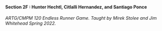 #### Section 2F : Hunter Hechtl, Citlalli Hernandez, and Santiago Ponce
###### ARTG/CMPM 120 Endless Runner Game. Taught by Mirek Stolee and Jim Whitehead Spring 2022. 
